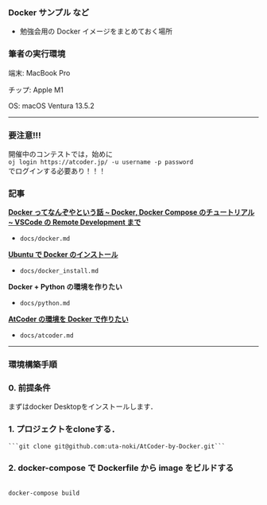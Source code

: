 ### Docker サンプル など

- 勉強会用の Docker イメージをまとめておく場所

### 筆者の実行環境
端末: MacBook Pro

チップ: Apple M1

OS: macOS Ventura 13.5.2

---
### 要注意!!!
開催中のコンテストでは，始めに</br>
```oj login https://atcoder.jp/ -u username -p password```</br>
でログインする必要あり！！！

### 記事

[**Docker ってなんぞやという話 ~ Docker, Docker Compose のチュートリアル ~ VSCode の Remote Development まで**](https://qiita.com/tf63/items/684fe4b818ecd715aed9)

- `docs/docker.md`

[**Ubuntu で Docker のインストール**](https://qiita.com/tf63/items/c21549ba44224722f301)

- `docs/docker_install.md`

**Docker + Python の環境を作りたい**

- `docs/python.md`

[**AtCoder の環境を Docker で作りたい**](https://qiita.com/tf63/items/c93c6f24d73599e637d8)

- `docs/atcoder.md`
---
### 環境構築手順
### 0. 前提条件
   まずはdocker Desktopをインストールします．
### 1. プロジェクトをcloneする．
    ```git clone git@github.com:uta-noki/AtCoder-by-Docker.git```
### 2. docker-compose で Dockerfile から image をビルドする
   </br> ```docker-compose build```</br>
